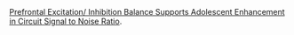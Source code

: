 <br>
<br>

[Prefrontal Excitation/ Inhibition Balance Supports Adolescent Enhancement in Circuit Signal to Noise Ratio](./SNRdevel.md).
